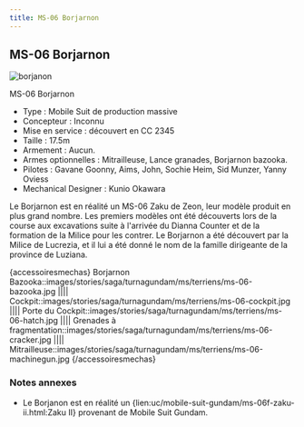 ```yaml
---
title: MS-06 Borjarnon
---
```


MS-06 Borjarnon
---------------

![borjanon](/images/stories/saga/turnagundam/ms/terriens/borjanon.png)


MS-06 Borjarnon


* Type : Mobile Suit de production massive
* Concepteur : Inconnu
* Mise en service : découvert en CC 2345
* Taille : 17.5m
* Armement : Aucun.
* Armes optionnelles : Mitrailleuse, Lance granades, Borjarnon bazooka.
* Pilotes : Gavane Goonny, Aims, John, Sochie Heim, Sid Munzer, Yanny Oviess
* Mechanical Designer : Kunio Okawara


Le Borjarnon est en réalité un MS-06 Zaku de Zeon, leur modèle produit en plus grand nombre. Les premiers modèles ont été découverts lors de la course aux excavations suite à l'arrivée du Dianna Counter et de la formation de la Milice pour les contrer. Le Borjarnon a été découvert par la Milice de Lucrezia, et il lui a été donné le nom de la famille dirigeante de la province de Luziana.


{accessoiresmechas}
Borjarnon Bazooka::images/stories/saga/turnagundam/ms/terriens/ms-06-bazooka.jpg
||||
Cockpit::images/stories/saga/turnagundam/ms/terriens/ms-06-cockpit.jpg
||||
Porte du Cockpit::images/stories/saga/turnagundam/ms/terriens/ms-06-hatch.jpg
||||
Grenades à fragmentation::images/stories/saga/turnagundam/ms/terriens/ms-06-cracker.jpg
||||
Mitrailleuse::images/stories/saga/turnagundam/ms/terriens/ms-06-machinegun.jpg
{/accessoiresmechas}
### Notes annexes


- Le Borjanon est en réalité un {lien:uc/mobile-suit-gundam/ms-06f-zaku-ii.html:Zaku II} provenant de Mobile Suit Gundam.


